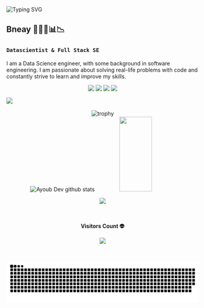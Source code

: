 ![Typing SVG](https://readme-typing-svg.herokuapp.com/?color=00b3ff&size=35&center=true&vCenter=true&width=1000&lines=HELLO👋;I+am+Ayoub+B.;I'm+from+Morocco;I'm+a+Datascientist;I+am+also+a+software+engineer+in+progress;Welcome!❤️)


<h2>Bneay 👨🏻‍💻📊📉</h2>

<h3><code>Datascientist & Full Stack SE</code></h3>

<p>I am a Data Science engineer, with some background in software engineering. I am passionate about solving real-life problems with code and constantly strive to learn and improve my skills.</p>

<!--Social Media-->  
<div align="center"> 
<a href="https://twitter.com/bneayoub1" target="_blank"><img src="https://img.shields.io/badge/-Twitter-%231DA1F2?style=for-the-badge&logo=twitter&logoColor=white"></a>
<a href="https://github.com/bneayoub" target="_blank"><img src="https://img.shields.io/badge/-GitHub-%23181717?style=for-the-badge&logo=github&logoColor=white"></a>
<a href="https://leetcode.com/user5750sh/" target="_blank"><img src="https://img.shields.io/badge/-LeetCode-%23F89F1B?style=for-the-badge&logo=leetcode&logoColor=white"></a>
<a href="https://www.hackerrank.com/bne_ayoub" target="_blank"><img src="https://img.shields.io/badge/-HackerRank-2EC866?style=for-the-badge&logo=hackerrank&logoColor=white"></a>
 </div>
 
<!--Graph-->
![](https://github-readme-activity-graph.cyclic.app/graph?username=bneayoub&bg_color=0d1117&color=ffffff&line=00b3ff&point=f9fafa&area=true&hide_border=true)

<div align="center">
<img src="https://github-profile-trophy.vercel.app/?username=bneayoub&theme=radical" alt="trophy">
</div>

<!--Skill And More Information--> 
<div align="center">  
  <img width="49%" height="195px" src="https://github-readme-stats.vercel.app/api?username=bneayoub&show_icons=true&count_private=true&hide_border=true&title_color=00b3ff&icon_color=00b4ff&text_color=c9d1d9&bg_color=0d1117" alt="Ayoub Dev github stats" /> 
  <img width="41%" height="195px" src="https://github-readme-stats.vercel.app/api/top-langs/?username=bneayoub&layout=compact&hide_border=true&title_color=00b3ff&text_color=00b4ff&bg_color=0d1117" />
</div>

<!--Total Contributions--> 
 <p align="center">
<img  src="https://github-readme-streak-stats.herokuapp.com?user=bneayoub&theme=tokyonight_duo&hide_border=true"
</p>

<!--visits-->   
<div align="center">
<br><p align="centre"><b>Visitors Count 👽 </b></p>  
<p align="center"><img align="center" src="https://profile-counter.glitch.me/{bneayoub}/count.svg" /></p> 
<br>
</div>

  
 <!--Sneek Gusano-->
![](https://github.com/bneayoub/bneayoub/blob/output/github-contribution-grid-snake.svg)
